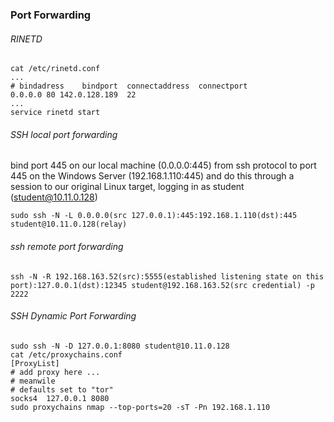 ### Port Forwarding
###### RINETD
```
cat /etc/rinetd.conf
...
# bindadress    bindport  connectaddress  connectport
0.0.0.0 80 142.0.128.189  22
...
service rinetd start
```
###### SSH local port forwarding
bind port 445 on our local machine (0.0.0.0:445) from ssh protocol to port 445 on the Windows Server (192.168.1.110:445) and do this through a session to our original Linux target, logging in as student (student@10.11.0.128)
```
sudo ssh -N -L 0.0.0.0(src 127.0.0.1):445:192.168.1.110(dst):445 student@10.11.0.128(relay)
```
###### ssh remote port forwarding
```
ssh -N -R 192.168.163.52(src):5555(established listening state on this port):127.0.0.1(dst):12345 student@192.168.163.52(src credential) -p 2222
```
###### SSH Dynamic Port Forwarding
```
sudo ssh -N -D 127.0.0.1:8080 student@10.11.0.128
cat /etc/proxychains.conf
[ProxyList]
# add proxy here ...
# meanwile
# defaults set to "tor"
socks4 	127.0.0.1 8080 
sudo proxychains nmap --top-ports=20 -sT -Pn 192.168.1.110
```
